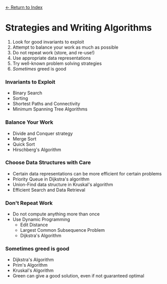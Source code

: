 [← Return to Index](https://github.com/cjmlgrto/fit2004-notes)

# Strategies and Writing Algorithms

1. Look for good invariants to exploit
2. Attempt to balance your work as much as possible
3. Do not repeat work (store, and re-use!)
4. Use appropriate data representations
5. Try well-known problem solving strategies
6. _Sometimes_ greed is good

### Invariants to Exploit

- Binary Search
- Sorting
- Shortest Paths and Connectivity
- Minimum Spanning Tree Algorithms

### Balance Your Work

- Divide and Conquer strategy
- Merge Sort
- Quick Sort
- Hirschberg's Algorithm

### Choose Data Structures with Care

- Certain data representations can be more efficient for certain problems
- Priority Queue in Dijkstra's algorithm
- Union-Find data structure in Kruskal's algorithm
- Efficient Search and Data Retrieval

### Don't Repeat Work

- Do not compute anything more than once
- Use Dynamic Programming
	- Edit Distance
	- Largest Common Subsequence Problem
	- Dijkstra's Algorithm

### Sometimes greed is good

- Dijkstra's Algorithm
- Prim's Algorithm
- Kruskal's Algorithm
- Green can give a good solution, even if not guaranteed optimal
